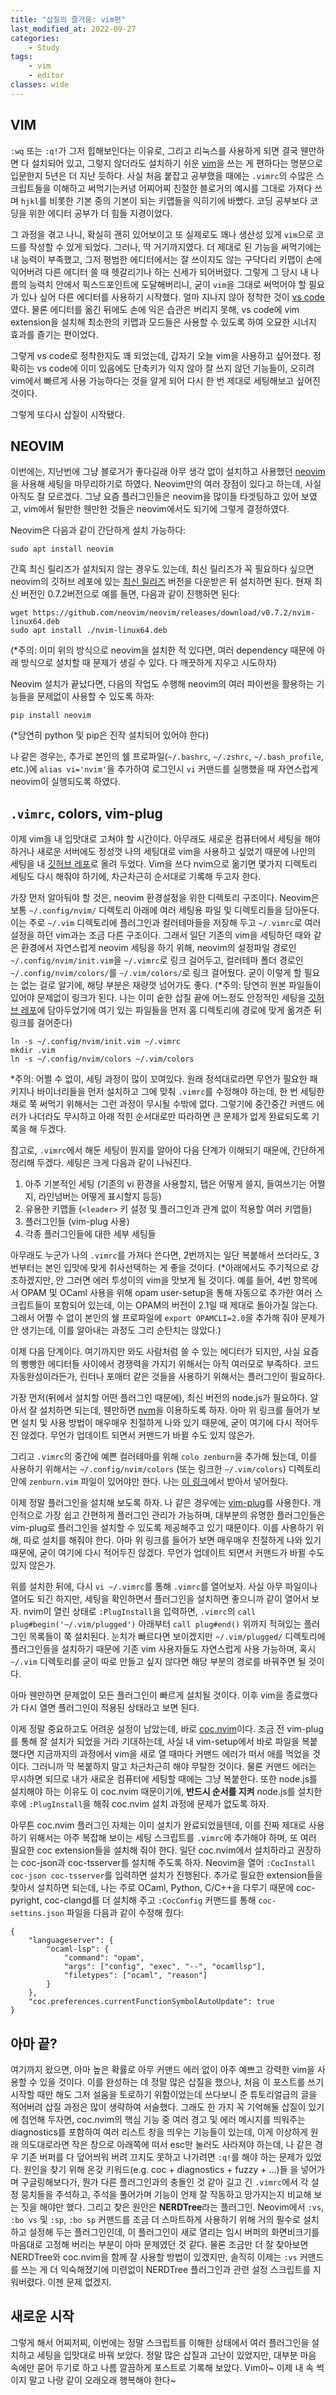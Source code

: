 ```yaml
---
title: "삽질의 즐거움: vim편"
last_modified_at: 2022-09-27
categories:
    - Study
tags:
    - vim
    - editor
classes: wide
---
```


## VIM
`:wq` 또는 `:q!`가 그저 힙해보인다는 이유로, 그리고 리눅스를 사용하게 되면 결국 웬만하면 다 설치되어 있고, 그렇지 않더라도 설치하기 쉬운
[vim](https://www.vim.org)을 쓰는 게 편하다는 명분으로 입문한지 5년은 더 지난 듯하다. 사실 처음 붙잡고 공부했을 때에는 `.vimrc`의 수많은
스크립트들을 이해하고 써먹기는커녕 어찌어찌 친절한 블로거의 예시를 그대로 가져다 쓰며 `hjkl`를 비롯한 기본 중의 기본이 되는 키맵들을 익히기에
바빴다. 코딩 공부보다 코딩을 위한 에디터 공부가 더 힘들 지경이었다.

그 과정을 겪고 나니, 확실히 괜히 있어보이고 또 실제로도 꽤나 생산성 있게 `vim`으로 코드를 작성할 수 있게 되었다. 그러나, 딱 거기까지였다. 더
제대로 된 기능을 써먹기에는 내 능력이 부족했고, 그저 평범한 에디터에서는 잘 쓰이지도 않는 구닥다리 키맵이 손에 익어버려 다른 에디터 쓸 때 헷갈리기나
하는 신세가 되어버렸다. 그렇게 그 당시 내 나름의 능력치 안에서 픽스드포인트에 도달해버리니, 굳이 `vim`을 그대로 써먹어야 할 필요가 있나 싶어
다른 에디터를 사용하기 시작했다. 얼마 지나지 않아 정착한 것이 [vs code](https://code.visualstudio.com)였다. 물론 에디터를 옮긴 뒤에도
손에 익은 습관은 버리지 못해, vs code에 vim extension을 설치해 최소한의 키맵과 모드들은 사용할 수 있도록 하여 오묘한 시너지 효과를 즐기는
편이었다.

그렇게 vs code로 정착한지도 꽤 되었는데, 갑자기 오늘 vim을 사용하고 싶어졌다. 정확히는 vs code에 이미 있음에도 단축키가 익지 않아 잘
쓰지 않던 기능들이, 오히려 vim에서 빠르게 사용 가능하다는 것을 알게 되어 다시 한 번 제대로 세팅해보고 싶어진 것이다.

그렇게 또다시 삽질이 시작됐다.

## NEOVIM
이번에는, 지난번에 그냥 블로거가 좋다길래 아무 생각 없이 설치하고 사용했던 [neovim](https://neovim.io)을 사용해 세팅을 마무리하기로 하였다.
Neovim만의 여러 장점이 있다고 하는데, 사실 아직도 잘 모르겠다. 그냥 요즘 플러그인들은 neovim을 많이들 타겟팅하고 있어 보였고, vim에서 될만한
웬만한 것들은 neovim에서도 되기에 그렇게 결정하였다.

Neovim은 다음과 같이 간단하게 설치 가능하다:
```
sudo apt install neovim
```
간혹 최신 릴리즈가 설치되지 않는 경우도 있는데, 최신 릴리즈가 꼭 필요하다 싶으면 neovim의 깃허브 레포에 있는 [최신 릴리즈](https://github.com/neovim/neovim/releases/latest)
버전을 다운받은 뒤 설치하면 된다. 현재 최신 버전인 0.7.2버전으로 예를 들면, 다음과 같이 진행하면 된다:
```
wget https://github.com/neovim/neovim/releases/download/v0.7.2/nvim-linux64.deb
sudo apt install ./nvim-linux64.deb
```
(*주의: 이미 위의 방식으로 neovim을 설치한 적 있다면, 여러 dependency 때문에 아래 방식으로 설치할 때 문제가 생길 수 있다. 다 깨끗하게 지우고 시도하자)

Neovim 설치가 끝났다면, 다음의 작업도 수행해 neovim의 여러 파이썬을 활용하는 기능들을 문제없이 사용할 수 있도록 하자:
```
pip install neovim
```
(*당연히 python 및 pip은 진작 설치되어 있어야 한다)

나 같은 경우는, 추가로 본인의 쉘 프로파일(`~/.bashrc`, `~/.zshrc`, `~/.bash_profile`, etc.)에 `alias vi='nvim'`을 추가하여 로그인시
`vi` 커맨드를 실행했을 때 자연스럽게 neovim이 실행되도록 하였다.

## `.vimrc`, colors, vim-plug
이제 vim을 내 입맛대로 고쳐야 할 시간이다. 아무래도 새로운 컴퓨터에서 세팅을 해야 하거나 새로운 서버에도 정성껏 나의 세팅대로 vim을 사용하고
싶었기 때문에 나만의 세팅을 내 [깃허브 레포](https://github.com/oojahooo/vim-setup)로 올려 두었다. Vim을 쓰다 nvim으로 옮기면 몇가지
디렉토리 세팅도 다시 해줘야 하기에, 차근차근히 순서대로 기록해 두고자 한다.

가장 먼저 알아둬야 할 것은, neovim 환경설정을 위한 디렉토리 구조이다. Neovim은 보통 `~/.config/nvim/` 디렉토리 아래에 여러 세팅용 파일 및
디렉토리들을 담아둔다. 이는 주로 `~/.vim` 디렉토리에 플러그인과 컬러테마들을 저장해 두고 `~/.vimrc`로 여러 설정을 하던 vim과는 조금 다른 구조이다.
그래서 일단 기존의 vim을 세팅하던 때와 같은 환경에서 자연스럽게 neovim 세팅을 하기 위해, neovim의 설정파일 경로인 `~/.config/nvim/init.vim`을
`~/.vimrc`로 링크 걸어두고, 컬러테마 폴더 경로인 `~/.config/nvim/colors/`를 `~/.vim/colors/`로 링크 걸어뒀다. 굳이 이렇게 할 필요는
없는 걸로 알기에, 해당 부분은 재량껏 넘어가도 좋다.
(*주의: 당연히 원본 파일들이 있어야 문제없이 링크가 된다. 나는 이미 숱한 삽질 끝에 어느정도 안정적인 세팅을 [깃허브 레포](https://github.com/oojahooo/vim-setup)에
담아두었기에 여기 있는 파일들을 먼저 홈 디렉토리에 경로에 맞게 옮겨준 뒤 링크를 걸어준다)
```
ln -s ~/.config/nvim/init.vim ~/.vimrc
mkdir .vim
ln -s ~/.config/nvim/colors ~/.vim/colors
```

*주의: 어쩔 수 없이, 세팅 과정이 많이 꼬여있다. 원래 정석대로라면 무언가 필요한 패키지나 바이너리들을 먼저 설치하고 그에 맞춰 `.vimrc`를 수정해야
하는데, 한 번 세팅한 채로 쭉 써먹기 위해서는 그런 과정이 무시될 수밖에 없다. 그렇기에 중간중간 커맨드 에러가 나더라도 무시하고 아래 적힌 순서대로만
따라하면 큰 문제가 없게 완료되도록 기록을 해 두겠다.

참고로, `.vimrc`에서 해둔 세팅이 뭔지를 알아야 다음 단계가 이해되기 때문에, 간단하게 정리해 두겠다. 세팅은 크게 다음과 같이 나눠진다.
1. 아주 기본적인 세팅 (기존의 vi 환경을 사용할지, 탭은 어떻게 쓸지, 들여쓰기는 어쩔지, 라인넘버는 어떻게 표시할지 등등)
1. 유용한 키맵들 (`<leader>` 키 설정 및 플러그인과 관계 없이 적용할 여러 키맵들)
1. 플러그인들 (vim-plug 사용)
1. 각종 플러그인들에 대한 세부 세팅들

아무래도 누군가 나의 `.vimrc`를 가져다 쓴다면, 2번까지는 일단 복붙해서 쓰더라도, 3번부터는 본인 입맛에 맞게 취사선택하는 게 좋을 것이다.
(*아래에서도 주기적으로 강조하겠지만, 안 그러면 에러 투성이의 vim을 맛보게 될 것이다. 예를 들어, 4번 항목에서 OPAM 및 OCaml 사용을 위해 opam
user-setup을 통해 자동으로 추가한 여러 스크립트들이 포함되어 있는데, 이는 OPAM의 버전이 2.1일 때 제대로 돌아가질 않는다. 그래서 어쩔 수 없이
본인의 쉘 프로파일에 `export OPAMCLI=2.0`을 추가해 줘야 문제가 안 생기는데, 이를 알아내는 과정도 그리 순탄치는 않았다.)

이제 다음 단계이다. 여기까지만 와도 사람처럼 쓸 수 있는 에디터가 되지만, 사실 요즘의 빵빵한 에디터들 사이에서 경쟁력을 가지기 위해서는 아직 여러모로
부족하다. 코드 자동완성이라든가, 린터나 포매터 같은 것들을 사용하기 위해서는 플러그인이 필요하다.

가장 먼저(뒤에서 설치할 어떤 플러그인 때문에), 최신 버전의 node.js가 필요하다. 알아서 잘 설치하면 되는데, 웬만하면 [nvm](https://github.com/nvm-sh/nvm)을
이용하도록 하자. 아마 위 링크를 들어가 보면 설치 및 사용 방법이 매우매우 친절하게 나와 있기 때문에, 굳이 여기에 다시 적어두진 않겠다. 무언가
업데이트 되면서 커맨드가 바뀔 수도 있지 않은가.

그리고 `.vimrc`의 중간에 예쁜 컬러테마를 위해 `colo zenburn`을 추가해 뒀는데, 이를 사용하기 위해서는 `~/.config/nvim/colors` (또는 링크한
`~/.vim/colors`) 디렉토리 안에 `zenburn.vim` 파일이 있어야만 한다. 나는 [이 링크](https://github.com/jnurmine/Zenburn)에서 받아서
넣어줬다.

이제 정말 플러그인을 설치해 보도록 하자. 나 같은 경우에는 [vim-plug](https://github.com/junegunn/vim-plug)를 사용한다. 개인적으로 가장
쉽고 간편하게 플러그인 관리가 가능하며, 대부분의 유명한 플러그인들은 vim-plug로 플러그인을 설치할 수 있도록 제공해주고 있기 때문이다. 이를
사용하기 위해, 따로 설치를 해줘야 한다. 아마 위 링크를 들어가 보면 매우매우 친절하게 나와 있기 때문에, 굳이 여기에 다시 적어두진 않겠다. 무언가
업데이트 되면서 커맨드가 바뀔 수도 있지 않은가.

위를 설치한 뒤에, 다시 `vi ~/.vimrc`를 통해 `.vimrc`를 열어보자. 사실 아무 파일이나 열어도 되긴 하지만, 세팅을 확인하면서 플러그인을 설치하면
좋으니까 같이 열어서 보자. nvim이 열린 상태로 `:PlugInstall`을 입력하면, `.vimrc`의 `call plug#begin('~/.vim/plugged')` 아래부터
`call plug#end()` 위까지 적혀있는 플러그인 목록들이 쭉 설치된다. 눈치가 빠르다면 보이겠지만 `~/.vim/plugged/` 디렉토리에 플러그인들을
설치하기 때문에 기존 vim 사용자들도 자연스럽게 사용 가능하며, 혹시 `~/.vim` 디렉토리를 굳이 따로 만들고 싶지 않다면 해당 부분의 경로를 바꿔주면
될 것이다.

아마 웬만하면 문제없이 모든 플러그인이 빠르게 설치될 것이다. 이후 vim을 종료했다가 다시 열면 플러그인이 적용된 상태라고 보면 된다.

이제 정말 중요하고도 어려운 설정이 남았는데, 바로 [coc.nvim](https://github.com/neoclide/coc.nvim)이다. 조금 전 vim-plug를 통해 잘
설치가 되었을 거라 기대하는데, 사실 내 vim-setup에서 바로 파일을 복붙했다면 지금까지의 과정에서 vim을 새로 열 때마다 커맨드 에러가 떠서 애를
먹었을 것이다. 그러니까 막 복붙하지 말고 차근차근히 해야 무탈한 것이다. 물론 커맨드 에러는 무시하면 되므로 내가 새로운 컴퓨터에 세팅할 때에는
그냥 복붙한다. 또한 node.js를 설치해야 하는 이유도 이 coc.nvim 때문이기에, **반드시 순서를 지켜** node.js를 설치한 후에 `:PlugInstall`을
해줘 coc.nvim 설치 과정에 문제가 없도록 하자.

아무튼 coc.nvim 플러그인 자체는 이미 설치가 완료되었을텐데, 이를 진짜 제대로 사용하기 위해서는 아주 복잡해 보이는 세팅 스크립트를 `.vimrc`에
추가해야 하며, 또 여러 필요한 coc extension들을 설치해 줘야 한다. 일단 coc.nvim에서 설치하라고 권장하는 coc-json과 coc-tsserver를 설치해
주도록 하자. Neovim을 열어 `:CocInstall coc-json coc-tsserver`를 입력하면 설치가 진행된다. 추가로 필요한 extension들을 찾아서 설치하면
되는데, 나는 주로 OCaml, Python, C/C++을 다루기 때문에 coc-pyright, coc-clangd를 더 설치해 주고 `:CocConfig` 커맨드를 통해 `coc-settins.json`
파일을 다음과 같이 수정해 줬다:
```
{
    "languageserver": {
        "ocaml-lsp": {
            "command": "opam",
            "args": ["config", "exec", "--", "ocamllsp"],
            "filetypes": ["ocaml", "reason"]
        }
    },
    "coc.preferences.currentFunctionSymbolAutoUpdate": true
}
```

## 아마 끝?

여기까지 왔으면, 아마 높은 확률로 아무 커맨드 에러 없이 아주 예쁘고 강력한 vim을 사용할 수 있을 것이다. 이를 완성하는 데 정말 많은 삽질을 했으나,
처음 이 포스트를 쓰기 시작할 때만 해도 그저 설움을 토로하기 위함이었는데 쓰다보니 준 튜토리얼급의 글을 적어버려 삽질 과정은 많이 생략하여 서술했다.
그래도 한 가지 꼭 기억해둘 삽질이 있기에 첨언해 두자면, coc.nvim의 핵심 기능 중 여러 경고 및 에러 메시지를 띄워주는 diagnostics를 포함하여
여러 리스트 창을 띄우는 기능들이 있는데, 이게 이상하게 원래 의도대로라면 작은 창으로 아래쪽에 떠서 esc만 눌러도 사라져야 하는데, 나 같은 경우
기존 버퍼를 다 덮어씌워 버려 끄지도 못하고 나가려면 `:q!`를 해야 하는 문제가 있었다. 원인을 찾기 위해 온갖 키워드(e.g. coc + diagnostics + fuzzy + ...)들
을 넣어가며 구글링해보다가, 뭔가 다른 플러그인과의 충돌인 것 같아 길고 긴 `.vimrc`에서 각 설정 뭉치들을 주석하고, 주석을 풀어가며 기능이 언제
잘 작동하고 망가지는지 비교해 보는 짓을 해야만 했다. 그리고 찾은 원인은 **NERDTree**라는 플러그인. Neovim에서 `:vs`, `:bo vs` 및 `:sp`, `:bo sp`
커맨드를 조금 더 스마트하게 사용하기 위해 거의 필수로 설치하고 설정해 두는 플러그인인데, 이 플러그인이 새로 열리는 임시 버퍼의 화면비크기를 마음대로
고정해 버리는 부분이 아마 문제였던 것 같다. 물론 조금만 더 잘 찾아보면 NERDTree와 coc.nvim을 함께 잘 사용할 방법이 있겠지만, 솔직히 이제는
`:vs` 커맨드를 쓰는 게 더 익숙해졌기에 미련없이 NERDTree 플러그인과 관련 설정 스크립트를 지워버렸다. 이젠 문제 없겠지.

## 새로운 시작
그렇게 해서 어찌저찌, 이번에는 정말 스크립트를 이해한 상태에서 여러 플러그인을 설치하고 세팅을 입맛대로 바꿔 보았다. 정말 많은 삽질과 고난이
있었지만, 대부분 마음 속에만 묻어 두기로 하고 나름 깔끔하게 포스트로 기록해 보았다. Vim아~ 이제 내 속 썩이지 말고 나랑 같이 오래오래 행복해야 한다~